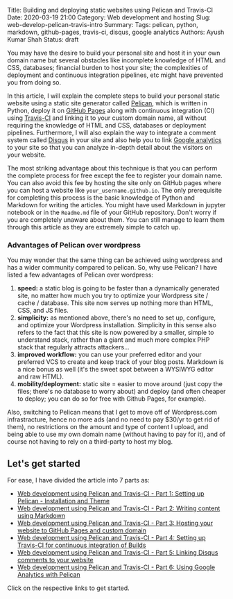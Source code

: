 Title: Building and deploying static websites using Pelican and Travis-CI
Date: 2020-03-19 21:00
Category: Web development and hosting
Slug: web-develop-pelican-travis-intro
Summary:
Tags: pelican, python, markdown, github-pages, travis-ci, disqus, google analytics
Authors: Ayush Kumar Shah
Status: draft

You may have the desire to build your personal site and host it in your own domain name but several obstacles like
incomplete knowledge of HTML and CSS, databases; financial burden to host your site; the complexities of deployment and
continuous integration pipelines, etc might have prevented  you from doing so.

In this article, I will explain the complete steps to build your personal static website using a static site generator
called [Pelican](https://docs.getpelican.com/en/stable/index.html), which is written in Python, deploy it on [GitHub
Pages](https://pages.github.com/) along with continuous integration (CI) using [Travis-CI](https://travis-ci.org/) and
linking it to your custom domain name, all without
requiring the knowledge of HTML and CSS, databases or deployment pipelines. Furthermore, I will also explain the way to
integrate a comment system called [Disqus](https://disqus.com/) in your site and also help you to link [Google analytics](https://analytics.google.com/analytics/web/) to your site so that you can analyze in-depth detail about the visitors on your website.

The most striking advantage about this technique is that you can perform the complete process for free except the fee to register your domain name. You can also avoid this fee
by hosting the site only on GitHub pages where you can host a website like `your_username.github.io`. The only
prerequisite for completing this process is the basic knowledge of Python and Markdown for writing the articles. You
might have used Markdown in jupyter notebook or in the `Readme.md` file of your GitHub repository. Don't
worry if you are completely unaware about them. You can still manage to learn them through this article as they are
extremely simple to catch up.

### Advantages of Pelican over wordpress

You may wonder that the same thing can be achieved using wordpress and has a wider community compared to pelican. So,
why use Pelican? I have listed a few advantages of Pelican over wordpress:

1. **speed:** a static blog is going to be faster than a dynamically generated site, no matter how much you try to optimize your Wordpress site / cache / database. This site now serves up nothing more than HTML, CSS, and JS files.
2. **simplicity:** as mentioned above, there's no need to set up, configure, and optimize your Wordpress installation. Simplicity in this sense also refers to the fact that this site is now powered by a smaller, simple to understand stack, rather than a giant and much more complex PHP stack that regularly attracts attackers...
3. **improved workflow:** you can use your preferred editor and your preferred VCS to create and keep track of your blog posts. Markdown is a nice bonus as well (it's the sweet spot between a WYSIWYG editor and raw HTML).
4. **mobility/deployment:** static site = easier to move around (just copy the files; there's no database to worry about) and
  deploy (and often cheaper to deploy; you can do so for free with Github Pages, for example).

Also, switching to Pelican means that I get to move off of Wordpress.com infrastracture, hence no more ads (and no need
to pay $30/yr to get rid of them), no restrictions on the amount and type of content I upload, and being able to use my
own domain name (without having to pay for it), and of course not having to rely on a third-party to host my blog.

## Let's get started

For ease, I have divided the article into 7 parts as:

- [Web development using Pelican and Travis-CI - Part 1: Setting up Pelican - Installation and Theme](https://ayushkumarshah.github.io/drafts/web-develop-pt1-pelican-setup)
- [Web development using Pelican and Travis-CI - Part 2: Writing content using Markdown](https://ayushkumarshah.github.io/drafts/site-deploy-pt1-pelican-setup)
- [Web development using Pelican and Travis-CI - Part 3: Hosting your website to GitHub Pages and custom domain](https://ayushkumarshah.github.io/drafts/site-deploy-pt1-pelican-setup)
- [Web development using Pelican and Travis-CI - Part 4: Setting up Travis-CI for continuous integration of Builds](https://ayushkumarshah.github.io/drafts/site-deploy-pt1-pelican-setup)
- [Web development using Pelican and Travis-CI - Part 5: Linking Disqus comments to your website](https://ayushkumarshah.github.io/drafts/site-deploy-pt1-pelican-setup)
- [Web development using Pelican and Travis-CI - Part 6: Using Google Analytics with Pelican](https://ayushkumarshah.github.io/drafts/site-deploy-pt1-pelican-setup)

Click on the respective links to get started.
